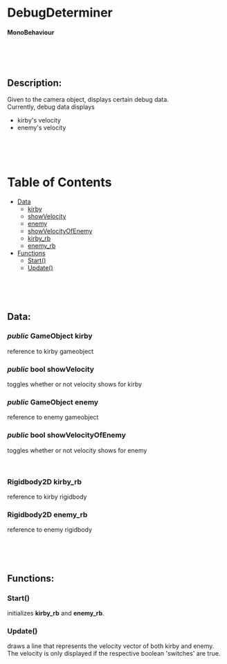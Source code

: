 # DebugDeterminer

#### MonoBehaviour

<p>&nbsp;</p>
<p>&nbsp;</p>

## Description:
Given to the camera object, displays certain debug data.  
Currently, debug data displays
- kirby's velocity
- enemy's velocity

<p>&nbsp;</p>
<p>&nbsp;</p>

# Table of Contents
- [Data](#data)
    - [kirby](#public-gameobject-kirby)
    - [showVelocity](#public-bool-showvelocity)
    - [enemy](#public-gameobject-enemy)
    - [showVelocityOfEnemy](#public-bool-showvelocityofenemy)
    - [kirby_rb](#rigidbody2d-kirbyrb)
    - [enemy_rb](#rigidbody2d-enemyrb)
- [Functions](#functions)
    - [Start()](#start)
    - [Update()](#update)

<p>&nbsp;</p>
<p>&nbsp;</p>

## Data:
### *public* GameObject **kirby**
reference to kirby gameobject
### *public* bool **showVelocity**
toggles whether or not velocity shows for kirby
### *public* GameObject **enemy**
reference to enemy gameobject
### *public* bool **showVelocityOfEnemy**
toggles whether or not velocity shows for enemy

<p>&nbsp;</p>

### Rigidbody2D **kirby_rb**
reference to kirby rigidbody
### Rigidbody2D **enemy_rb**
reference to enemy rigidbody

<p>&nbsp;</p>
<p>&nbsp;</p>

## Functions:

### Start()
initializes **kirby_rb** and **enemy_rb**.

### Update()
draws a line that represents the velocity vector of both kirby and enemy. The velocity is only displayed if the respective boolean 'switches' are true.